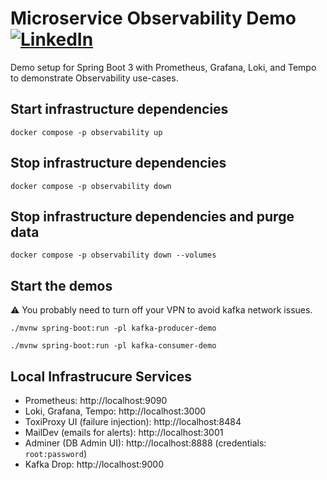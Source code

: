 # Microservice Observability Demo 	[![LinkedIn](https://img.shields.io/badge/LinkedIn-0077B5?style=for-the-badge&logo=linkedin&logoColor=white)](https://linkedin.com/in/wandi)
Demo setup for Spring Boot 3 with Prometheus, Grafana, Loki, and Tempo to demonstrate Observability use-cases.

## Start infrastructure dependencies

```shell
docker compose -p observability up 
```

## Stop infrastructure dependencies

```shell
docker compose -p observability down
```

## Stop infrastructure dependencies and purge data

```shell
docker compose -p observability down --volumes 
```

## Start the demos
:warning:
You probably need to turn off your VPN to avoid kafka network issues.

```shell
./mvnw spring-boot:run -pl kafka-producer-demo
```
```shell
./mvnw spring-boot:run -pl kafka-consumer-demo
```

## Local Infrastrucure Services

- Prometheus: http://localhost:9090
- Loki, Grafana, Tempo: http://localhost:3000
- ToxiProxy UI (failure injection): http://localhost:8484
- MailDev (emails for alerts): http://localhost:3001
- Adminer (DB Admin UI): http://localhost:8888 (credentials: `root:password`)
- Kafka Drop: http://localhost:9000
